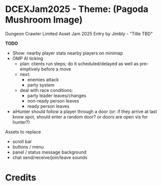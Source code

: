 DCEXJam2025 - Theme: (Pagoda Mushroom Image)
============================

Dungeon Crawler Limited Asset Jam 2025 Entry by Jimbly - "Title TBD"

**TODO**
* Show:
  nearby player stats
  nearby players on minimap
* OMP AI ticking
  * plan: clients run steps; do it scheduled/delayed as well as pre-emptively before a move
  * next:
    * enemies attack
    * party system
  * deal with race conditions:
    * party leader leaves/changes
    * non-ready person leaves
    * ready person leaves
* aiHunter should follow a player through a door (or: if they arrive at last know spot, should enter a random door? or doors are open vis for hunter?)

Assets to replace
* scroll bar
* buttons / menu
* panel / status message background
* chat send/receive/join/leave sounds

Credits
=======


